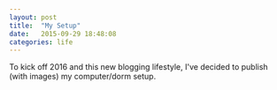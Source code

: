 ```yaml
---
layout: post
title:  "My Setup"
date:   2015-09-29 18:48:08
categories: life
---
```


To kick off 2016 and this new blogging lifestyle, I've decided to publish (with images)
my computer/dorm setup.
